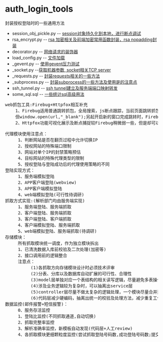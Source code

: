 # auth_login_tools
封装授权登陆时的一些通用方法

* session_obj_pickle.py   -- [session对象持久化到本地，进行断点调试](https://github.com/wanghuafeng/spider_tools/blob/master/session_obj_pickle.py)
* rsa_encrypt.py    -- [rsa 加密相关及前端加密常用函数封装，rsa nopadding封装](https://github.com/wanghuafeng/spider_tools/blob/master/rsa_encrypt.py)
* decorator.py  -- [网络请求的装饰器](https://github.com/wanghuafeng/spider_tools/blob/master/decorator.py)
* load_config.py -- [文件加载](https://github.com/wanghuafeng/spider_tools/blob/master/load_config.py)
* _gevent.py  -- [使用gevent压力测试](https://github.com/wanghuafeng/spider_tools/blob/master/_gevent.py)
* _socket.py   --[获取机器参数, socket相关TCP server](https://github.com/wanghuafeng/spider_tools/blob/master/_socket.py)
* _requests.py  -- [封装requests相关的一些方法](https://github.com/wanghuafeng/spider_tools/blob/master/_requests.py)
* _subprocess.py    -- [封装subprocess的一些方法及使用是的注意点](https://github.com/wanghuafeng/spider_tools/blob/master/_subprocess.py)
* ssh_tunnel.py   -- [ssh tunnel建立及服务端端口映射转发](https://github.com/wanghuafeng/spider_tools/blob/master/ssh_tunnel.py)
* some_sql.sql -- [一些统计sql高级用法](https://github.com/wanghuafeng/spider_tools/blob/master/some_sql.sql)
<pre>
web抓包工具:Firebug+Httpfox相互补充
	1、Firebug适用普通跳转抓包，全局搜索，js断点跟踪，当前页面跳转抓包
	但window.open(url,"_blank");另起开启新的窗口完成跳转时，Firebug的Presist设置会无效，导致跳转页可能会有丢包的情况
	2、Httpfox功能可视化展示及断点捕捉较Firebug稍微弱一些，但是却可以弥补Firebug在新窗口跳转时捕获所有网络交互包

代理模块使用注意点：
     1、判断网站是否在翻页过程中允许切换IP
     2、授权网站的特殊端口限制
     3、网站对单个IP的封禁策略预估
     4、目标网站的特殊代理类型的限制
     5、授权登陆与登陆成功后的代理使用策略的不同
登陆实现方式：
     1、服务端模拟登陆
     2、APP客户端登陆(webview)
     3、APP客户端模拟登陆
     4、web端模拟登陆(可行性待调研)
抓取方式实现:(解析部门均由服务端实现)
     1、服务端登陆、服务端抓取
     2、客户端登陆、服务端抓取
     3、客户端登陆、客户端抓取
     4、客户端模拟登陆、服务端抓取
     5、web端模拟登陆、服务端抓取(待调研)
存储模块：
     所有抓取模块统一调度，作为独立模块拆出
     1、已清洗数据入库前校验及二次处理(加密等)
     2、接口调用前的逻辑整合
     注意点：
          (1)各抓取方向存储模块设计时必须技术评审
          (2)分表、分库以及数据库自动扩展的可行性、合理性
          (3)model层单独对应一个表结构的相关读写逻辑，尽量避免多表操作混到一个model中
          (4)涉及业务逻辑较为复杂时，可以抽离出service层
          (5)controller层尽量不做太复杂的逻辑处理，一个模块尽量合并到一个controller中
          (6)代码层减少硬编码，抽离出统一的校验及处理方法，减少重复工作
数据监控(邮件报警+短信报警)：
     0、服务存活监控
     1、登陆比监控(不同抓取通道,自动切换)
     2、抓取完整率监控
     3、解析准确率监控，新模板自动发现(代码层+人工review)
     4、各抓取模块更细颗粒度监控(尝试抓取登陆号码数,成功登陆号码数;提交验证码数,验证成功号码数;开始抓取号码数,抓取成功号码数;号码登陆成功率，号码抓取成功率，开始抓取成功率，整体转化率)
</pre>
